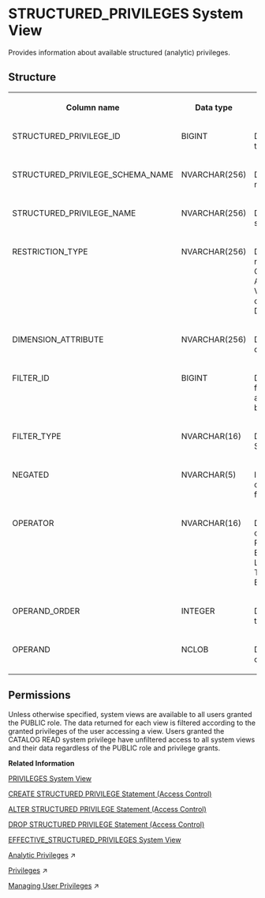 <!-- loio20ffdc2575191014b116d1b580f78870 -->

# STRUCTURED\_PRIVILEGES System View

Provides information about available structured \(analytic\) privileges.



<a name="loio20ffdc2575191014b116d1b580f78870___s_t_r_u_c_t_u_r_e_d__p_r_i_v_i_l_e_g_e_s_1struct_STRUCTURED_PRIVILEGES"/>

## Structure


<table>
<tr>
<th valign="top">

Column name

</th>
<th valign="top">

Data type

</th>
<th valign="top">

Description

</th>
</tr>
<tr>
<td valign="top">

STRUCTURED\_PRIVILEGE\_ID

</td>
<td valign="top">

BIGINT

</td>
<td valign="top">

Displays the object ID of the structured privilege.

</td>
</tr>
<tr>
<td valign="top">

STRUCTURED\_PRIVILEGE\_SCHEMA\_NAME

</td>
<td valign="top">

NVARCHAR\(256\)

</td>
<td valign="top">

Displays the schema name of the privilege.

</td>
</tr>
<tr>
<td valign="top">

STRUCTURED\_PRIVILEGE\_NAME

</td>
<td valign="top">

NVARCHAR\(256\)

</td>
<td valign="top">

Displays the name of the structured privilege.

</td>
</tr>
<tr>
<td valign="top">

RESTRICTION\_TYPE

</td>
<td valign="top">

NVARCHAR\(256\)

</td>
<td valign="top">

Displays the type of restriction: CUBERESTRICTION, ACTIVITYRESTRICTION, VALIDITYRESTRICTION, or DIMENSIONRESTRICTION.

</td>
</tr>
<tr>
<td valign="top">

DIMENSION\_ATTRIBUTE

</td>
<td valign="top">

NVARCHAR\(256\)

</td>
<td valign="top">

Displays the name of the dimension attribute.

</td>
</tr>
<tr>
<td valign="top">

FILTER\_ID

</td>
<td valign="top">

BIGINT

</td>
<td valign="top">

Displays the number of filters needed to combine all operators/operands belonging to one filter.

</td>
</tr>
<tr>
<td valign="top">

FILTER\_TYPE

</td>
<td valign="top">

NVARCHAR\(16\)

</td>
<td valign="top">

Displays the type of filter: STATIC/DYNAMIC.

</td>
</tr>
<tr>
<td valign="top">

NEGATED

</td>
<td valign="top">

NVARCHAR\(5\)

</td>
<td valign="top">

Indicates whether the operator is negated in the filter: TRUE/FALSE.

</td>
</tr>
<tr>
<td valign="top">

OPERATOR

</td>
<td valign="top">

NVARCHAR\(16\)

</td>
<td valign="top">

Displays the type of operator: CONTAINS PATTERN, BETWEEN, EQUAL, IN, LESS THAN, LESS EQUAL, GREATER THAN, or GREATER EQUAL.

</td>
</tr>
<tr>
<td valign="top">

OPERAND\_ORDER

</td>
<td valign="top">

INTEGER

</td>
<td valign="top">

Displays the sequence of the operands per filter ID.

</td>
</tr>
<tr>
<td valign="top">

OPERAND

</td>
<td valign="top">

NCLOB

</td>
<td valign="top">

Displays the value that the operator is compared to.

</td>
</tr>
</table>



<a name="loio20ffdc2575191014b116d1b580f78870__section_sbp_1wz_2zb"/>

## Permissions

Unless otherwise specified, system views are available to all users granted the PUBLIC role. The data returned for each view is filtered according to the granted privileges of the user accessing a view. Users granted the CATALOG READ system privilege have unfiltered access to all system views and their data regardless of the PUBLIC role and privilege grants.

**Related Information**  


[PRIVILEGES System View](privileges-system-view-20cc29b.md "Provides information about available privileges.")

[CREATE STRUCTURED PRIVILEGE Statement \(Access Control\)](../../010-SQL-Reference/012-SQL-Statements/create-structured-privilege-statement-access-control-622b2df.md "Creates a structured (analytic) privilege.")

[ALTER STRUCTURED PRIVILEGE Statement \(Access Control\)](../../010-SQL-Reference/012-SQL-Statements/alter-structured-privilege-statement-access-control-fd40165.md "Alters a structured (analytic) privilege, replacing the existing definition of the structured privilege with the new definition.")

[DROP STRUCTURED PRIVILEGE Statement \(Access Control\)](../../010-SQL-Reference/012-SQL-Statements/drop-structured-privilege-statement-access-control-4742f57.md "Drops a structured (analytic) privilege.")

[EFFECTIVE\_STRUCTURED\_PRIVILEGES System View](effective-structured-privileges-system-view-d201952.md "Displays the structured privileges applied to an object.")

[Analytic Privileges](https://help.sap.com/viewer/a1317de16a1e41a6b0ff81849d80713c/2024_3_QRC/en-US/db08ea0cbb571014a386f851122958b2.html "Analytic privileges grant different users access to different portions of data in the same view based on their business role. Within the definition of an analytic privilege, the conditions that control which data users see is defined using SQL.") :arrow_upper_right:

[Privileges](https://help.sap.com/viewer/a1317de16a1e41a6b0ff81849d80713c/2024_3_QRC/en-US/fb0f9b103d6940f28f3479b533c351e9.html "Several privilege types are used in SAP HANA (system, object, and analytic).") :arrow_upper_right:

[Managing User Privileges](https://help.sap.com/viewer/477aa413a36c4a95878460696fcc8896/2024_3_QRC/en-US/20fc276e8f22423fb6eba66f03f541e1.html "Various privileges are required to manage remote sources, virtual tables, and linked database.") :arrow_upper_right:

